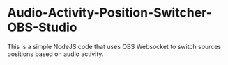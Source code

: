 # Audio-Activity-Position-Switcher-OBS-Studio
 This is a simple NodeJS code that uses OBS Websocket to switch sources positions based on audio activity.
